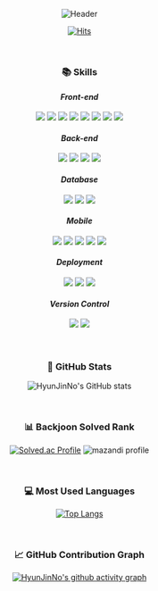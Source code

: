 <div align="center">

  ![Header](https://capsule-render.vercel.app/api?type=waving&color=0:feac5e,50:c779d0,100:4bc0c8&height=220&text=HyunJinNo's%20GitHub&fontSize=50&fontColor=FFFFFF)  

  [![Hits](https://hits.seeyoufarm.com/api/count/incr/badge.svg?url=https%3A%2F%2Fgithub.com%2FHyunJinNo&count_bg=%2379C83D&title_bg=%23555555&icon=&icon_color=%23E7E7E7&title=hits&edge_flat=false)](https://hits.seeyoufarm.com)

  <br />
  <h3>📚 Skills</h3>
  <h4><b><i>Front-end</i></b></h4>
  <img src="https://img.shields.io/badge/HTML5-E34F26?style=flat-square&logo=html5&logoColor=white"/>
  <img src="https://img.shields.io/badge/CSS3-1572B6?style=flat-square&logo=css3&logoColor=white"/>
  <img src="https://img.shields.io/badge/JavaScript-F7DF1E? style=flat-square&logo=JavaScript&logoColor=FFFFFF"/> 
  <img src="https://img.shields.io/badge/Typescript-3178C6?style=flat-square&logo=Typescript&logoColor=white"/>
  <img src="https://img.shields.io/badge/Sass-CC6699?style=flat-square&logo=Sass&logoColor=white"/>
  <img src="https://img.shields.io/badge/react-%2320232a.svg?style=flat-square&logo=react&logoColor=%2361DAFB"/>
  <img src="https://img.shields.io/badge/Next.js-000000?style=flat-square&logo=Next.js&logoColor=white"/>
  <img src="https://img.shields.io/badge/redux-%23593d88.svg?style=flat-square&logo=redux&logoColor=white" />
  <h4><b><i>Back-end</i></b></h4>
  <img src="https://img.shields.io/badge/Node.js-339933?style=flat-square&logo=Node.js&logoColor=white"/>
  <img src="https://img.shields.io/badge/Express-000000?style=flat-square&logo=Express&logoColor=white"/>
  <img src="https://img.shields.io/badge/Python-3776AB?style=flat-square&logo=Python&logoColor=FFFFFF"/>
  <img src="https://img.shields.io/badge/Flask-000000?style=flat-square&logo=Flask&logoColor=FFFFFF"/>
  <h4><b><i>Database</i></b></h4>
  <img src="https://img.shields.io/badge/MySQL-4479A1?style=flat-square&logo=MySQL&logoColor=FFFFFF"/>
  <img src="https://img.shields.io/badge/MariaDB-003545?style=flat-square&logo=MariaDB&logoColor=FFFFFF"/>
  <img src="https://img.shields.io/badge/Firebase-FFCA28?style=flat-square&logo=Firebase&logoColor=FFFFFF"/>
  <h4><b><i>Mobile</i></b></h4>
  <img src="https://img.shields.io/badge/Android-3DDC84?style=flat-square&logo=Android&logoColor=FFFFFF"/>
  <img src="https://img.shields.io/badge/Kotlin-7F52FF?style=flat-square&logo=Kotlin&logoColor=FFFFFF"/>
  <img src="https://img.shields.io/badge/java-%23ED8B00.svg?style=flat-square&logo=openjdk&logoColor=white" />
  <img src="https://img.shields.io/badge/Flutter-02569B?style=flat-square&logo=Flutter&logoColor=FFFFFF"/>
  <img src="https://img.shields.io/badge/Dart-0175C2?style=flat-square&logo=Dart&logoColor=FFFFFF"/>
  <h4><b><i>Deployment</i></b></h4>
  <img src="https://img.shields.io/badge/Raspberry Pi-A22846?style=flat-square&logo=Raspberry Pi&logoColor=FFFFFF"/>
  <img src="https://img.shields.io/badge/Amazon EC2-FF9900?style=flat-square&logo=amazonec2&logoColor=white"/>
  <img src="https://img.shields.io/badge/Vercel-000000?style=flat-square&logo=Vercel&logoColor=white"/>    
  <h4><b><i>Version Control</i></b></h4>
  <img src="https://img.shields.io/badge/Git-F05032?style=flat-square&logo=git&logoColor=white"/>
  <img src="https://img.shields.io/badge/GitHub-181717?style=flat-square&logo=GitHub&logoColor=white"/>

  <br>
  <br>
  <br>
  <h3>👤 GitHub Stats </h3>
  
  ![HyunJinNo's GitHub stats](https://github-readme-stats.vercel.app/api?username=HyunJinNo&show_icons=true&bg_color=90,38C3E2,DFE9C7,ffffff&text_color=ffffff&title_color=ffffff&icon_color=ffffff)

  <br />
  <h3>📊 Backjoon Solved Rank </h3>

  [![Solved.ac Profile](http://mazassumnida.wtf/api/v2/generate_badge?boj=hyunjinno)](https://solved.ac/hyunjinno/)
  ![mazandi profile](http://mazandi.herokuapp.com/api?handle=hyunjinno&theme=warm)
  

  <br />
  <h3>💻 Most Used Languages </h3>

  [![Top Langs](https://github-readme-stats.vercel.app/api/top-langs/?username=HyunJinNo&langs_count=10&theme=shadow_blue)](https://github.com/HyunJinNo/github-readme-stats)


  <br />
  <h3>📈 GitHub Contribution Graph </h3> 
  
  [![HyunJinNo's github activity graph](https://github-readme-activity-graph.vercel.app/graph?username=HyunJinNo&theme=minimal&bg_color=f0fffd)](https://github.com/HyunJinNo/github-readme-activity-graph)
</div>

<!---
HyunJinNo/HyunJinNo is a ✨ special ✨ repository because its `README.md` (this file) appears on your GitHub profile.
You can click the Preview link to take a look at your changes.
--->
